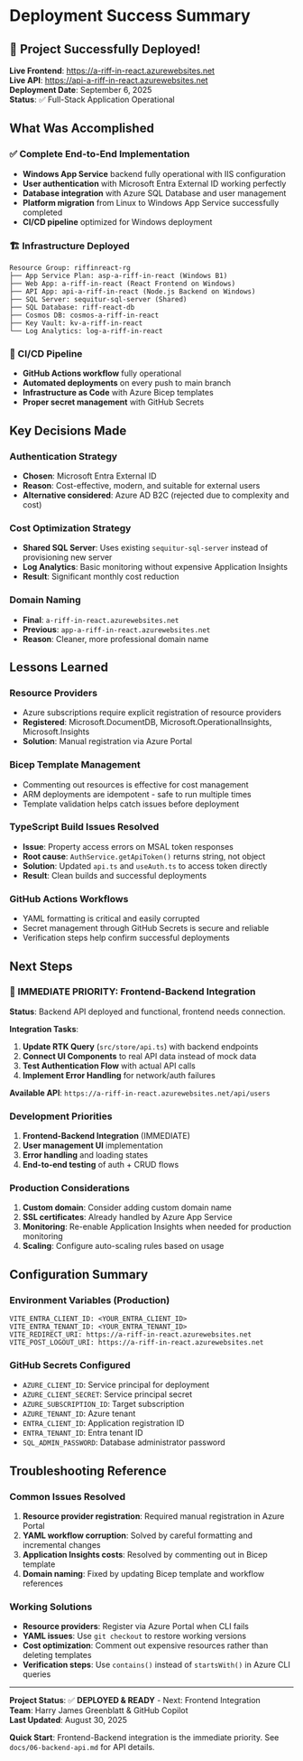 # Deployment Success Summary

## 🎉 Project Successfully Deployed!

**Live Frontend**: https://a-riff-in-react.azurewebsites.net  
**Live API**: https://api-a-riff-in-react.azurewebsites.net  
**Deployment Date**: September 6, 2025  
**Status**: ✅ Full-Stack Application Operational

## What Was Accomplished

### ✅ Complete End-to-End Implementation
- **Windows App Service** backend fully operational with IIS configuration
- **User authentication** with Microsoft Entra External ID working perfectly
- **Database integration** with Azure SQL Database and user management
- **Platform migration** from Linux to Windows App Service successfully completed
- **CI/CD pipeline** optimized for Windows deployment

### 🏗️ Infrastructure Deployed
```
Resource Group: riffinreact-rg
├── App Service Plan: asp-a-riff-in-react (Windows B1)
├── Web App: a-riff-in-react (React Frontend on Windows)
├── API App: api-a-riff-in-react (Node.js Backend on Windows)
├── SQL Server: sequitur-sql-server (Shared)
├── SQL Database: riff-react-db
├── Cosmos DB: cosmos-a-riff-in-react
├── Key Vault: kv-a-riff-in-react
└── Log Analytics: log-a-riff-in-react
```

### 🔧 CI/CD Pipeline
- **GitHub Actions workflow** fully operational
- **Automated deployments** on every push to main branch
- **Infrastructure as Code** with Azure Bicep templates
- **Proper secret management** with GitHub Secrets

## Key Decisions Made

### Authentication Strategy
- **Chosen**: Microsoft Entra External ID
- **Reason**: Cost-effective, modern, and suitable for external users
- **Alternative considered**: Azure AD B2C (rejected due to complexity and cost)

### Cost Optimization Strategy
- **Shared SQL Server**: Uses existing `sequitur-sql-server` instead of provisioning new server
- **Log Analytics**: Basic monitoring without expensive Application Insights
- **Result**: Significant monthly cost reduction

### Domain Naming
- **Final**: `a-riff-in-react.azurewebsites.net`
- **Previous**: `app-a-riff-in-react.azurewebsites.net`
- **Reason**: Cleaner, more professional domain name

## Lessons Learned

### Resource Providers
- Azure subscriptions require explicit registration of resource providers
- **Registered**: Microsoft.DocumentDB, Microsoft.OperationalInsights, Microsoft.Insights
- **Solution**: Manual registration via Azure Portal

### Bicep Template Management
- Commenting out resources is effective for cost management
- ARM deployments are idempotent - safe to run multiple times
- Template validation helps catch issues before deployment

### TypeScript Build Issues Resolved
- **Issue**: Property access errors on MSAL token responses
- **Root cause**: `AuthService.getApiToken()` returns string, not object
- **Solution**: Updated `api.ts` and `useAuth.ts` to access token directly
- **Result**: Clean builds and successful deployments

### GitHub Actions Workflows
- YAML formatting is critical and easily corrupted
- Secret management through GitHub Secrets is secure and reliable
- Verification steps help confirm successful deployments

## Next Steps

### 🎯 IMMEDIATE PRIORITY: Frontend-Backend Integration

**Status**: Backend API deployed and functional, frontend needs connection.

**Integration Tasks**:
1. **Update RTK Query** (`src/store/api.ts`) with backend endpoints
2. **Connect UI Components** to real API data instead of mock data  
3. **Test Authentication Flow** with actual API calls
4. **Implement Error Handling** for network/auth failures

**Available API**: `https://a-riff-in-react.azurewebsites.net/api/users`

### Development Priorities
1. **Frontend-Backend Integration** (IMMEDIATE)
2. **User management UI** implementation
3. **Error handling** and loading states
4. **End-to-end testing** of auth + CRUD flows

### Production Considerations
1. **Custom domain**: Consider adding custom domain name
2. **SSL certificates**: Already handled by Azure App Service
3. **Monitoring**: Re-enable Application Insights when needed for production monitoring
4. **Scaling**: Configure auto-scaling rules based on usage

## Configuration Summary

### Environment Variables (Production)
```
VITE_ENTRA_CLIENT_ID: <YOUR_ENTRA_CLIENT_ID>
VITE_ENTRA_TENANT_ID: <YOUR_ENTRA_TENANT_ID>
VITE_REDIRECT_URI: https://a-riff-in-react.azurewebsites.net
VITE_POST_LOGOUT_URI: https://a-riff-in-react.azurewebsites.net
```

### GitHub Secrets Configured
- `AZURE_CLIENT_ID`: Service principal for deployment
- `AZURE_CLIENT_SECRET`: Service principal secret
- `AZURE_SUBSCRIPTION_ID`: Target subscription
- `AZURE_TENANT_ID`: Azure tenant
- `ENTRA_CLIENT_ID`: Application registration ID
- `ENTRA_TENANT_ID`: Entra tenant ID
- `SQL_ADMIN_PASSWORD`: Database administrator password

## Troubleshooting Reference

### Common Issues Resolved
1. **Resource provider registration**: Required manual registration in Azure Portal
2. **YAML workflow corruption**: Solved by careful formatting and incremental changes
3. **Application Insights costs**: Resolved by commenting out in Bicep template
4. **Domain naming**: Fixed by updating Bicep template and workflow references

### Working Solutions
- **Resource providers**: Register via Azure Portal when CLI fails
- **YAML issues**: Use `git checkout` to restore working versions
- **Cost optimization**: Comment out expensive resources rather than deleting templates
- **Verification steps**: Use `contains()` instead of `startsWith()` in Azure CLI queries

---

**Project Status**: ✅ **DEPLOYED & READY** - Next: Frontend Integration  
**Team**: Harry James Greenblatt & GitHub Copilot  
**Last Updated**: August 30, 2025

**Quick Start**: Frontend-Backend integration is the immediate priority. See `docs/06-backend-api.md` for API details.
